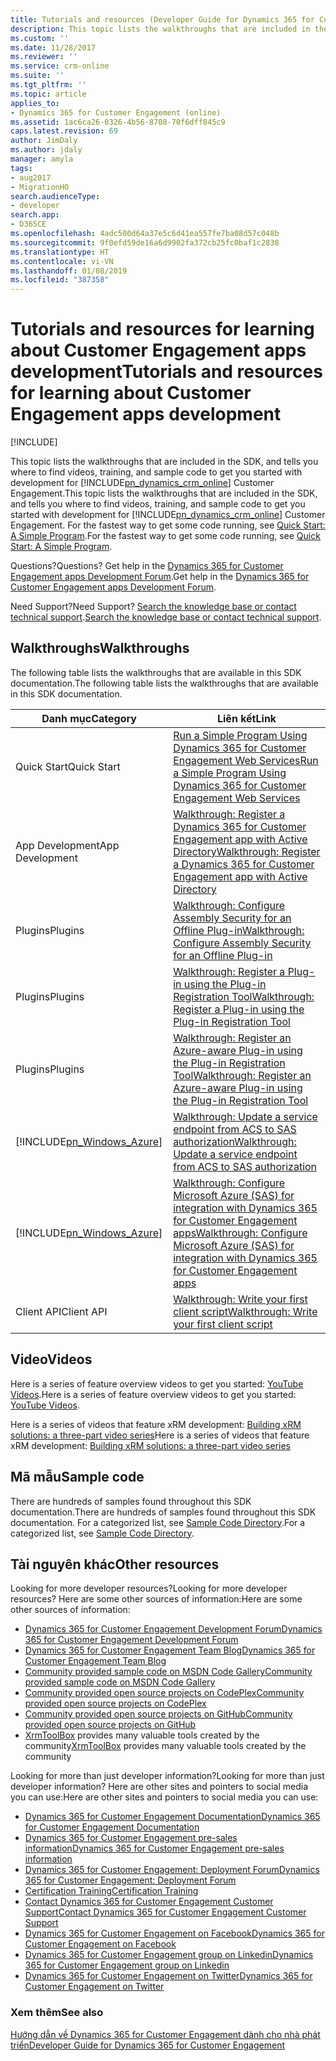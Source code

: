 ```yaml
---
title: Tutorials and resources (Developer Guide for Dynamics 365 for Customer Engagement apps) | MicrosoftDocs
description: This topic lists the walkthroughs that are included in the SDK, and tells you where to find videos, training, and sample code to get you started with development for Dynamics 365 for Customer Engagement (online).
ms.custom: ''
ms.date: 11/28/2017
ms.reviewer: ''
ms.service: crm-online
ms.suite: ''
ms.tgt_pltfrm: ''
ms.topic: article
applies_to:
- Dynamics 365 for Customer Engagement (online)
ms.assetid: 1ac6ca26-0326-4b56-8708-70f6dff845c9
caps.latest.revision: 69
author: JimDaly
ms.author: jdaly
manager: amyla
tags:
- aug2017
- MigrationHO
search.audienceType:
- developer
search.app:
- D365CE
ms.openlocfilehash: 4adc500d64a37e5c6d41ea557fe7ba08d57c048b
ms.sourcegitcommit: 9f0efd59de16a6d9902fa372cb25fc0baf1c2838
ms.translationtype: HT
ms.contentlocale: vi-VN
ms.lasthandoff: 01/08/2019
ms.locfileid: "387358"
---
```

# <a name="tutorials-and-resources-for-learning-about-customer-engagement-apps-development"></a><span data-ttu-id="b24a2-103">Tutorials and resources for learning about Customer Engagement apps development</span><span class="sxs-lookup"><span data-stu-id="b24a2-103">Tutorials and resources for learning about Customer Engagement apps development</span></span>

[!INCLUDE[](../includes/cc_applies_to_update_9_0_0.md)]

<span data-ttu-id="b24a2-104">This topic lists the walkthroughs that are included in the SDK, and tells you where to find videos, training, and sample code to get you started with development for [!INCLUDE[pn_dynamics_crm_online](../includes/pn-dynamics-crm-online.md)] Customer Engagement.</span><span class="sxs-lookup"><span data-stu-id="b24a2-104">This topic lists the walkthroughs that are included in the SDK, and tells you where to find videos, training, and sample code to get you started with development for [!INCLUDE[pn_dynamics_crm_online](../includes/pn-dynamics-crm-online.md)] Customer Engagement.</span></span> <span data-ttu-id="b24a2-105">For the fastest way to get some code running, see [Quick Start: A Simple Program](simple-program-web-services.md).</span><span class="sxs-lookup"><span data-stu-id="b24a2-105">For the fastest way to get some code running, see [Quick Start: A Simple Program](simple-program-web-services.md).</span></span>

<span data-ttu-id="b24a2-106">Questions?</span><span class="sxs-lookup"><span data-stu-id="b24a2-106">Questions?</span></span> <span data-ttu-id="b24a2-107">Get help in the [Dynamics 365 for Customer Engagement apps Development Forum](https://social.microsoft.com/Forums/en-US/home?forum=crmdevelopment).</span><span class="sxs-lookup"><span data-stu-id="b24a2-107">Get help in the [Dynamics 365 for Customer Engagement apps Development Forum](https://social.microsoft.com/Forums/en-US/home?forum=crmdevelopment).</span></span>

<span data-ttu-id="b24a2-108">Need Support?</span><span class="sxs-lookup"><span data-stu-id="b24a2-108">Need Support?</span></span> <span data-ttu-id="b24a2-109">[Search the knowledge base or contact technical support](http://go.microsoft.com/fwlink/p/?LinkID=394391).</span><span class="sxs-lookup"><span data-stu-id="b24a2-109">[Search the knowledge base or contact technical support](http://go.microsoft.com/fwlink/p/?LinkID=394391).</span></span>
<!-- TODO: Verify that this is still the correct link for support -->

<a name="walk"></a>

## <a name="walkthroughs"></a><span data-ttu-id="b24a2-110">Walkthroughs</span><span class="sxs-lookup"><span data-stu-id="b24a2-110">Walkthroughs</span></span>

<span data-ttu-id="b24a2-111">The following table lists the walkthroughs that are available in this SDK documentation.</span><span class="sxs-lookup"><span data-stu-id="b24a2-111">The following table lists the walkthroughs that are available in this SDK documentation.</span></span>


|                           <span data-ttu-id="b24a2-112">Danh mục</span><span class="sxs-lookup"><span data-stu-id="b24a2-112">Category</span></span>                            |                                                                              <span data-ttu-id="b24a2-113">Liên kết</span><span class="sxs-lookup"><span data-stu-id="b24a2-113">Link</span></span>                                                                               |
|---------------------------------------------------------------|-----------------------------------------------------------------------------------------------------------------------------------------------------------------|
|                          <span data-ttu-id="b24a2-114">Quick Start</span><span class="sxs-lookup"><span data-stu-id="b24a2-114">Quick Start</span></span>                          |                                     [<span data-ttu-id="b24a2-115">Run a Simple Program Using Dynamics 365 for Customer Engagement Web Services</span><span class="sxs-lookup"><span data-stu-id="b24a2-115">Run a Simple Program Using Dynamics 365 for Customer Engagement Web Services</span></span>](simple-program-web-services.md)                                      |
|                        <span data-ttu-id="b24a2-116">App Development</span><span class="sxs-lookup"><span data-stu-id="b24a2-116">App Development</span></span>                        |                         [<span data-ttu-id="b24a2-117">Walkthrough: Register a Dynamics 365 for Customer Engagement app with Active Directory</span><span class="sxs-lookup"><span data-stu-id="b24a2-117">Walkthrough: Register a Dynamics 365 for Customer Engagement app with Active Directory</span></span>](walkthrough-register-app-active-directory.md)                          |
|                            <span data-ttu-id="b24a2-118">Plugins</span><span class="sxs-lookup"><span data-stu-id="b24a2-118">Plugins</span></span>                            |                  [<span data-ttu-id="b24a2-119">Walkthrough: Configure Assembly Security for an Offline Plug-in</span><span class="sxs-lookup"><span data-stu-id="b24a2-119">Walkthrough: Configure Assembly Security for an Offline Plug-in</span></span>](walkthrough-configure-assembly-security-offline-plugin.md)                   |
|                            <span data-ttu-id="b24a2-120">Plugins</span><span class="sxs-lookup"><span data-stu-id="b24a2-120">Plugins</span></span>                            |              [<span data-ttu-id="b24a2-121">Walkthrough: Register a Plug-in using the Plug-in Registration Tool</span><span class="sxs-lookup"><span data-stu-id="b24a2-121">Walkthrough: Register a Plug-in using the Plug-in Registration Tool</span></span>](walkthrough-register-plugin-using-plugin-registration-tool.md)               |
|                            <span data-ttu-id="b24a2-122">Plugins</span><span class="sxs-lookup"><span data-stu-id="b24a2-122">Plugins</span></span>                            | [<span data-ttu-id="b24a2-123">Walkthrough: Register an Azure-aware Plug-in using the Plug-in Registration Tool</span><span class="sxs-lookup"><span data-stu-id="b24a2-123">Walkthrough: Register an Azure-aware Plug-in using the Plug-in Registration Tool</span></span>](walkthrough-register-azure-aware-plug-in-using-plug-in-registration-tool.md) |
| [!INCLUDE[pn_Windows_Azure](../includes/pn-windows-azure.md)] |              [<span data-ttu-id="b24a2-124">Walkthrough: Update a service endpoint from ACS to SAS authorization</span><span class="sxs-lookup"><span data-stu-id="b24a2-124">Walkthrough: Update a service endpoint from ACS to SAS authorization</span></span>](walkthrough-update-service-endpoint-acs-sas-authorization.md)               |
| [!INCLUDE[pn_Windows_Azure](../includes/pn-windows-azure.md)] |                [<span data-ttu-id="b24a2-125">Walkthrough: Configure Microsoft Azure (SAS) for integration with Dynamics 365 for Customer Engagement apps</span><span class="sxs-lookup"><span data-stu-id="b24a2-125">Walkthrough: Configure Microsoft Azure (SAS) for integration with Dynamics 365 for Customer Engagement apps</span></span>](walkthrough-configure-azure-sas-integration.md)                 |
|                          <span data-ttu-id="b24a2-126">Client API</span><span class="sxs-lookup"><span data-stu-id="b24a2-126">Client API</span></span>                           |                             [<span data-ttu-id="b24a2-127">Walkthrough: Write your first client script</span><span class="sxs-lookup"><span data-stu-id="b24a2-127">Walkthrough: Write your first client script</span></span>](clientapi/walkthrough-write-your-first-client-script.md)                              |

<a name="bkmk_video"></a>

## <a name="videos"></a><span data-ttu-id="b24a2-128">Video</span><span class="sxs-lookup"><span data-stu-id="b24a2-128">Videos</span></span>

<span data-ttu-id="b24a2-129">Here is a series of feature overview videos to get you started: [YouTube Videos](https://www.youtube.com/channel/UCJGCg4rB3QSs8y_1FquelBQ/playlists?view=50&flow=list&shelf_id=14).</span><span class="sxs-lookup"><span data-stu-id="b24a2-129">Here is a series of feature overview videos to get you started: [YouTube Videos](https://www.youtube.com/channel/UCJGCg4rB3QSs8y_1FquelBQ/playlists?view=50&flow=list&shelf_id=14).</span></span>

<span data-ttu-id="b24a2-130">Here is a series of videos that feature xRM development: [Building xRM solutions: a three-part video series](http://blogs.msdn.com/b/crm/archive/2015/11/25/building-xrm-solutions-three-part-video-series-available.aspx)</span><span class="sxs-lookup"><span data-stu-id="b24a2-130">Here is a series of videos that feature xRM development: [Building xRM solutions: a three-part video series](http://blogs.msdn.com/b/crm/archive/2015/11/25/building-xrm-solutions-three-part-video-series-available.aspx)</span></span>

<a name="samples"></a>

## <a name="sample-code"></a><span data-ttu-id="b24a2-131">Mã mẫu</span><span class="sxs-lookup"><span data-stu-id="b24a2-131">Sample code</span></span>

<span data-ttu-id="b24a2-132">There are hundreds of samples found throughout this SDK documentation.</span><span class="sxs-lookup"><span data-stu-id="b24a2-132">There are hundreds of samples found throughout this SDK documentation.</span></span> <span data-ttu-id="b24a2-133">For a categorized list, see [Sample Code Directory](sample-code-directory.md).</span><span class="sxs-lookup"><span data-stu-id="b24a2-133">For a categorized list, see [Sample Code Directory](sample-code-directory.md).</span></span>

<a name="other"></a>

## <a name="other-resources"></a><span data-ttu-id="b24a2-134">Tài nguyên khác</span><span class="sxs-lookup"><span data-stu-id="b24a2-134">Other resources</span></span>

<span data-ttu-id="b24a2-135">Looking for more developer resources?</span><span class="sxs-lookup"><span data-stu-id="b24a2-135">Looking for more developer resources?</span></span> <span data-ttu-id="b24a2-136">Here are some other sources of information:</span><span class="sxs-lookup"><span data-stu-id="b24a2-136">Here are some other sources of information:</span></span>

- [<span data-ttu-id="b24a2-137">Dynamics 365 for Customer Engagement Development Forum</span><span class="sxs-lookup"><span data-stu-id="b24a2-137">Dynamics 365 for Customer Engagement Development Forum</span></span>](https://social.microsoft.com/Forums/en-US/home?forum=crmdevelopment)
- [<span data-ttu-id="b24a2-138">Dynamics 365 for Customer Engagement Team Blog</span><span class="sxs-lookup"><span data-stu-id="b24a2-138">Dynamics 365 for Customer Engagement Team Blog</span></span>](http://blogs.msdn.com/b/crm/)
- [<span data-ttu-id="b24a2-139">Community provided sample code on MSDN Code Gallery</span><span class="sxs-lookup"><span data-stu-id="b24a2-139">Community provided sample code on MSDN Code Gallery</span></span>](http://code.msdn.microsoft.com/site/search?query=crm%2Bonline&f%5B0%5D.Value=crm%2Bonline&f%5B0%5D.Type=SearchText&ac=4)
- [<span data-ttu-id="b24a2-140">Community provided open source projects on CodePlex</span><span class="sxs-lookup"><span data-stu-id="b24a2-140">Community provided open source projects on CodePlex</span></span>](http://www.codeplex.com/site/search?query=dynamics%20crm&sortBy=Relevance&licenses=|&ac=4)
- [<span data-ttu-id="b24a2-141">Community provided open source projects on GitHub</span><span class="sxs-lookup"><span data-stu-id="b24a2-141">Community provided open source projects on GitHub</span></span>](https://github.com/search?q=dynamics+365&s=stars)
- <span data-ttu-id="b24a2-142">[XrmToolBox](http://www.xrmtoolbox.com/) provides many valuable tools created by the community</span><span class="sxs-lookup"><span data-stu-id="b24a2-142">[XrmToolBox](http://www.xrmtoolbox.com/) provides many valuable tools created by the community</span></span>

<span data-ttu-id="b24a2-143">Looking for more than just developer information?</span><span class="sxs-lookup"><span data-stu-id="b24a2-143">Looking for more than just developer information?</span></span> <span data-ttu-id="b24a2-144">Here are other sites and pointers to social media you can use:</span><span class="sxs-lookup"><span data-stu-id="b24a2-144">Here are other sites and pointers to social media you can use:</span></span>

- [<span data-ttu-id="b24a2-145">Dynamics 365 for Customer Engagement Documentation</span><span class="sxs-lookup"><span data-stu-id="b24a2-145">Dynamics 365 for Customer Engagement Documentation</span></span>](https://docs.microsoft.com/en-us/dynamics365/)
- [<span data-ttu-id="b24a2-146">Dynamics 365 for Customer Engagement pre-sales information</span><span class="sxs-lookup"><span data-stu-id="b24a2-146">Dynamics 365 for Customer Engagement pre-sales information</span></span>](http://www.microsoft.com/dynamics/default.aspx)
- [<span data-ttu-id="b24a2-147">Dynamics 365 for Customer Engagement: Deployment Forum</span><span class="sxs-lookup"><span data-stu-id="b24a2-147">Dynamics 365 for Customer Engagement: Deployment Forum</span></span>](http://social.microsoft.com/Forums/crmdeployment/home/)
- [<span data-ttu-id="b24a2-148">Certification Training</span><span class="sxs-lookup"><span data-stu-id="b24a2-148">Certification Training</span></span>](https://www.microsoft.com/learning/en-us/dynamics-certification.aspx)
- [<span data-ttu-id="b24a2-149">Contact Dynamics 365 for Customer Engagement Customer Support</span><span class="sxs-lookup"><span data-stu-id="b24a2-149">Contact Dynamics 365 for Customer Engagement Customer Support</span></span>](http://go.microsoft.com/fwlink/p/?LinkID=394391)
- [<span data-ttu-id="b24a2-150">Dynamics 365 for Customer Engagement on Facebook</span><span class="sxs-lookup"><span data-stu-id="b24a2-150">Dynamics 365 for Customer Engagement on Facebook</span></span>](https://www.facebook.com/msftdynamics)
- [<span data-ttu-id="b24a2-151">Dynamics 365 for Customer Engagement group on Linkedin</span><span class="sxs-lookup"><span data-stu-id="b24a2-151">Dynamics 365 for Customer Engagement group on Linkedin</span></span>](https://www.linkedin.com/groups/21231)
- [<span data-ttu-id="b24a2-152">Dynamics 365 for Customer Engagement on Twitter</span><span class="sxs-lookup"><span data-stu-id="b24a2-152">Dynamics 365 for Customer Engagement on Twitter</span></span>](https://twitter.com/MSFTDynamics365)

### <a name="see-also"></a><span data-ttu-id="b24a2-153">Xem thêm</span><span class="sxs-lookup"><span data-stu-id="b24a2-153">See also</span></span>

[<span data-ttu-id="b24a2-154">Hướng dẫn về Dynamics 365 for Customer Engagement dành cho nhà phát triển</span><span class="sxs-lookup"><span data-stu-id="b24a2-154">Developer Guide for Dynamics 365 for Customer Engagement</span></span>](developer-guide.md)

